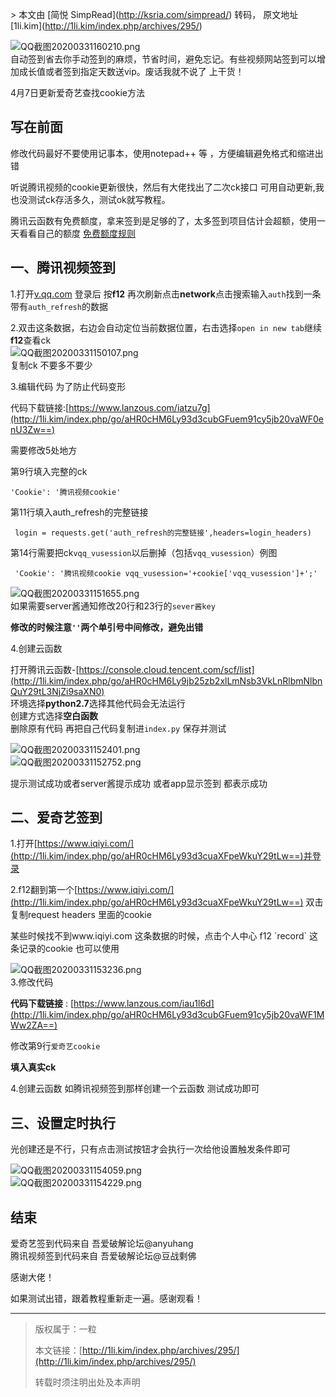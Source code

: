 \> 本文由 \[简悦 SimpRead\](http://ksria.com/simpread/) 转码， 原文地址 \[1li.kim\](http://1li.kim/index.php/archives/295/)

![QQ截图20200331160210.png](http://1li.kim/usr/uploads/2020/03/2455677631.png "QQ截图20200331160210.png")  
自动签到省去你手动签到的麻烦，节省时间，避免忘记。有些视频网站签到可以增加成长值或者签到指定天数送vip。废话我就不说了 上干货！

4月7日更新爱奇艺查找cookie方法

写在前面
----

修改代码最好不要使用记事本，使用notepad++ 等 ，方便编辑避免格式和缩进出错

听说腾讯视频的cookie更新很快，然后有大佬找出了二次ck接口 可用自动更新,我也没测试ck存活多久，测试ok就写教程。

腾讯云函数有免费额度，拿来签到是足够的了，太多签到项目估计会超额，使用一天看看自己的额度 [免费额度规则](http://1li.kim/index.php/go/aHR0cHM6Ly9jbG91ZC50ZW5jZW50LmNvbS9kb2N1bWVudC9wcm9kdWN0LzU4My8xMjI4Mg==)

一、腾讯视频签到
--------

1.打开[v.qq.com](http://1li.kim/index.php/go/aHR0cDovL3YucXEuY29t) 登录后 按**f12** 再次刷新点击**network**点击搜索输入`auth`找到一条带有`auth_refresh`的数据

2.双击这条数据，右边会自动定位当前数据位置，右击选择`open in new tab`继续**f12**查看ck  
![QQ截图20200331150107.png](http://1li.kim/usr/uploads/2020/03/3762715306.png "QQ截图20200331150107.png")  
复制ck 不要多不要少

3.编辑代码 为了防止代码变形

代码下载链接:[](http://1li.kim/index.php/go/aHR0cHM6Ly93d3cubGFuem91cy5jb20vaWF0enU3Zw==)[https://www.lanzous.com/iatzu7g](http://1li.kim/index.php/go/aHR0cHM6Ly93d3cubGFuem91cy5jb20vaWF0enU3Zw==)

需要修改5处地方

第9行填入完整的ck

```
'Cookie': '腾讯视频cookie' 
```

第11行填入auth\_refresh的完整链接

```
 login = requests.get('auth_refresh的完整链接',headers=login_headers) 
```

第14行需要把ck`vqq_vusession`以后删掉（包括`vqq_vusession`）例图

```
 'Cookie': '腾讯视频cookie vqq_vusession='+cookie['vqq_vusession']+';' 
```

![QQ截图20200331151655.png](http://1li.kim/usr/uploads/2020/03/2981035173.png "QQ截图20200331151655.png")  
如果需要server酱通知修改20行和23行的`sever酱key`

**修改的时候注意`''`两个单引号中间修改，避免出错**

4.创建云函数

打开腾讯云函数-[](http://1li.kim/index.php/go/aHR0cHM6Ly9jb25zb2xlLmNsb3VkLnRlbmNlbnQuY29tL3NjZi9saXN0)[https://console.cloud.tencent.com/scf/list](http://1li.kim/index.php/go/aHR0cHM6Ly9jb25zb2xlLmNsb3VkLnRlbmNlbnQuY29tL3NjZi9saXN0)  
环境选择**python2.7**选择其他代码会无法运行  
创建方式选择**空白函数**  
删除原有代码 再把自己代码复制进`index.py` 保存并测试

![QQ截图20200331152401.png](http://1li.kim/usr/uploads/2020/03/136696541.png "QQ截图20200331152401.png")  
![QQ截图20200331152752.png](http://1li.kim/usr/uploads/2020/03/3094753925.png "QQ截图20200331152752.png")

提示测试成功或者server酱提示成功 或者app显示签到 都表示成功

二、爱奇艺签到
-------

1.打开[](http://1li.kim/index.php/go/aHR0cHM6Ly93d3cuaXFpeWkuY29tLw==)[https://www.iqiyi.com/](http://1li.kim/index.php/go/aHR0cHM6Ly93d3cuaXFpeWkuY29tLw==)并登录

2.f12翻到第一个[https://www.iqiyi.com/](http://1li.kim/index.php/go/aHR0cHM6Ly93d3cuaXFpeWkuY29tLw==) 双击复制request headers 里面的cookie

某些时候找不到www.iqiyi.com 这条数据的时候，点击个人中心 f12 \`record\` 这条记录的cookie 也可以使用

![QQ截图20200331153236.png](http://1li.kim/usr/uploads/2020/03/1053848156.png "QQ截图20200331153236.png")  
3.修改代码

**代码下载链接** : [](http://1li.kim/index.php/go/aHR0cHM6Ly93d3cubGFuem91cy5jb20vaWF1MWw2ZA==)[https://www.lanzous.com/iau1l6d](http://1li.kim/index.php/go/aHR0cHM6Ly93d3cubGFuem91cy5jb20vaWF1MWw2ZA==)

修改第9行`爱奇艺cookie`

**填入真实ck**

4.创建云函数 如腾讯视频签到那样创建一个云函数 测试成功即可

三、设置定时执行
--------

光创建还是不行，只有点击测试按钮才会执行一次给他设置触发条件即可

![QQ截图20200331154059.png](http://1li.kim/usr/uploads/2020/03/487131755.png "QQ截图20200331154059.png")  
![QQ截图20200331154229.png](http://1li.kim/usr/uploads/2020/03/3435478431.png "QQ截图20200331154229.png")

结束
--

爱奇艺签到代码来自 吾爱破解论坛@anyuhang  
腾讯视频签到代码来自 吾爱破解论坛@豆战剩佛

感谢大佬！

如果测试出错，跟着教程重新走一遍。感谢观看！

* * *

> 版权属于：一粒
> 
> 本文链接：[http://1li.kim/index.php/archives/295/](http://1li.kim/index.php/archives/295/)
> 
> 转载时须注明出处及本声明